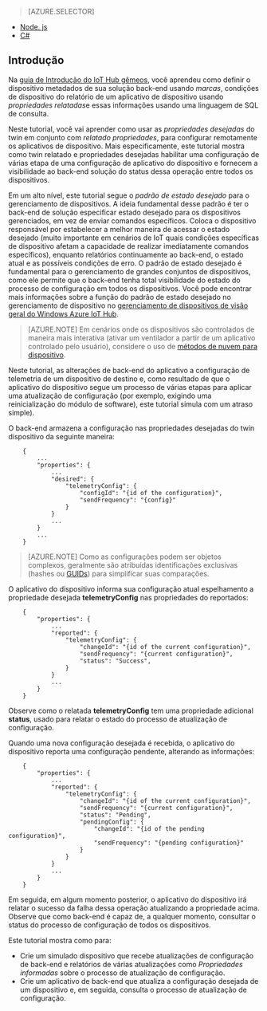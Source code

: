 > [AZURE.SELECTOR]
- [Node. js](../articles/iot-hub/iot-hub-node-node-twin-how-to-configure.md)
- [C#](../articles/iot-hub/iot-hub-csharp-node-twin-how-to-configure.md)

## <a name="introduction"></a>Introdução

Na [guia de Introdução do IoT Hub gêmeos][lnk-twin-tutorial], você aprendeu como definir o dispositivo metadados de sua solução back-end usando *marcas*, condições de dispositivo do relatório de um aplicativo de dispositivo usando *propriedades relatadas*e essas informações usando uma linguagem de SQL de consulta.

Neste tutorial, você vai aprender como usar as *propriedades desejadas* do twin em conjunto com *relatado propriedades*, para configurar remotamente os aplicativos de dispositivo. Mais especificamente, este tutorial mostra como twin relatado e propriedades desejadas habilitar uma configuração de várias etapa de uma configuração de aplicativo do dispositivo e fornecem a visibilidade ao back-end solução do status dessa operação entre todos os dispositivos.

Em um alto nível, este tutorial segue o *padrão de estado desejado* para o gerenciamento de dispositivos. A ideia fundamental desse padrão é ter o back-end de solução especificar estado desejado para os dispositivos gerenciados, em vez de enviar comandos específicos. Coloca o dispositivo responsável por estabelecer a melhor maneira de acessar o estado desejado (muito importante em cenários de IoT quais condições específicas de dispositivo afetam a capacidade de realizar imediatamente comandos específicos), enquanto relatórios continuamente ao back-end, o estado atual e as possíveis condições de erro. O padrão de estado desejado é fundamental para o gerenciamento de grandes conjuntos de dispositivos, como ele permite que o back-end tenha total visibilidade do estado do processo de configuração em todos os dispositivos.
Você pode encontrar mais informações sobre a função do padrão de estado desejado no gerenciamento de dispositivo no [gerenciamento de dispositivos de visão geral do Windows Azure IoT Hub][lnk-dm-overview].

> [AZURE.NOTE] Em cenários onde os dispositivos são controlados de maneira mais interativa (ativar um ventilador a partir de um aplicativo controlado pelo usuário), considere o uso de [métodos de nuvem para dispositivo][lnk-methods].

Neste tutorial, as alterações de back-end do aplicativo a configuração de telemetria de um dispositivo de destino e, como resultado de que o aplicativo do dispositivo segue um processo de várias etapas para aplicar uma atualização de configuração (por exemplo, exigindo uma reinicialização do módulo de software), este tutorial simula com um atraso simple).

O back-end armazena a configuração nas propriedades desejadas do twin dispositivo da seguinte maneira:

        {
            ...
            "properties": {
                ...
                "desired": {
                    "telemetryConfig": {
                        "configId": "{id of the configuration}",
                        "sendFrequency": "{config}"
                    }
                }
                ...
            }
            ...
        }

> [AZURE.NOTE] Como as configurações podem ser objetos complexos, geralmente são atribuídas identificações exclusivas (hashes ou [GUIDs][lnk-guid]) para simplificar suas comparações.

O aplicativo do dispositivo informa sua configuração atual espelhamento a propriedade desejada **telemetryConfig** nas propriedades do reportados:

        {
            "properties": {
                ...
                "reported": {
                    "telemetryConfig": {
                        "changeId": "{id of the current configuration}",
                        "sendFrequency": "{current configuration}",
                        "status": "Success",
                    }
                }
                ...
            }
        }

Observe como o relatada **telemetryConfig** tem uma propriedade adicional **status**, usado para relatar o estado do processo de atualização de configuração.

Quando uma nova configuração desejada é recebida, o aplicativo do dispositivo reporta uma configuração pendente, alterando as informações:

        {
            "properties": {
                ...
                "reported": {
                    "telemetryConfig": {
                        "changeId": "{id of the current configuration}",
                        "sendFrequency": "{current configuration}",
                        "status": "Pending",
                        "pendingConfig": {
                            "changeId": "{id of the pending configuration}",
                            "sendFrequency": "{pending configuration}"
                        }
                    }
                }
                ...
            }
        }

Em seguida, em algum momento posterior, o aplicativo do dispositivo irá relatar o sucesso da falha dessa operação atualizando a propriedade acima.
Observe que como back-end é capaz de, a qualquer momento, consultar o status do processo de configuração de todos os dispositivos.

Este tutorial mostra como para:

- Crie um simulado dispositivo que recebe atualizações de configuração de back-end e relatórios de várias atualizações como *Propriedades informadas* sobre o processo de atualização de configuração.
- Crie um aplicativo de back-end que atualiza a configuração desejada de um dispositivo e, em seguida, consulta o processo de atualização de configuração.

<!-- links -->

[lnk-methods]: ../articles/iot-hub/iot-hub-devguide-direct-methods.md
[lnk-dm-overview]: ../articles/iot-hub/iot-hub-device-management-overview.md
[lnk-twin-tutorial]: ../articles/iot-hub/iot-hub-node-node-twin-getstarted.md
[lnk-guid]: https://en.wikipedia.org/wiki/Globally_unique_identifier